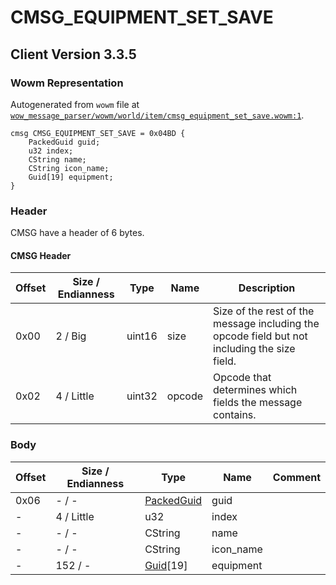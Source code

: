 # CMSG_EQUIPMENT_SET_SAVE

## Client Version 3.3.5

### Wowm Representation

Autogenerated from `wowm` file at [`wow_message_parser/wowm/world/item/cmsg_equipment_set_save.wowm:1`](https://github.com/gtker/wow_messages/tree/main/wow_message_parser/wowm/world/item/cmsg_equipment_set_save.wowm#L1).
```rust,ignore
cmsg CMSG_EQUIPMENT_SET_SAVE = 0x04BD {
    PackedGuid guid;
    u32 index;
    CString name;
    CString icon_name;
    Guid[19] equipment;
}
```
### Header

CMSG have a header of 6 bytes.

#### CMSG Header

| Offset | Size / Endianness | Type   | Name   | Description |
| ------ | ----------------- | ------ | ------ | ----------- |
| 0x00   | 2 / Big           | uint16 | size   | Size of the rest of the message including the opcode field but not including the size field.|
| 0x02   | 4 / Little        | uint32 | opcode | Opcode that determines which fields the message contains.|

### Body

| Offset | Size / Endianness | Type | Name | Comment |
| ------ | ----------------- | ---- | ---- | ------- |
| 0x06 | - / - | [PackedGuid](../types/packed-guid.md) | guid |  |
| - | 4 / Little | u32 | index |  |
| - | - / - | CString | name |  |
| - | - / - | CString | icon_name |  |
| - | 152 / - | [Guid](../types/packed-guid.md)[19] | equipment |  |

